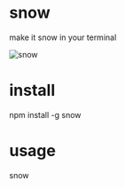 # snow

make it snow in your terminal

![snow](http://i.imgur.com/FLO3V.png)

# install

  npm install -g snow

# usage

  snow
